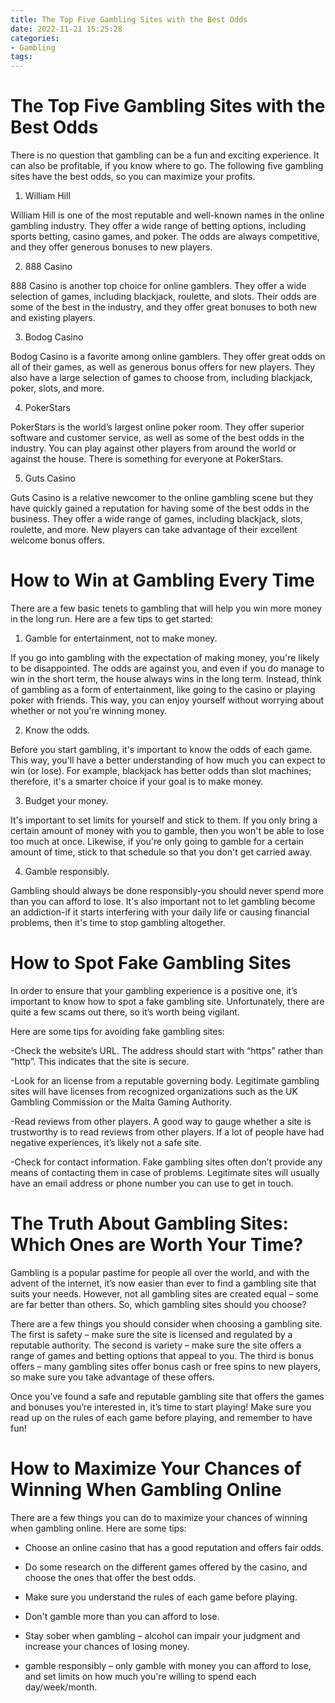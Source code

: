```yaml
---
title: The Top Five Gambling Sites with the Best Odds
date: 2022-11-21 15:25:28
categories:
- Gambling
tags:
---
```



#  The Top Five Gambling Sites with the Best Odds

There is no question that gambling can be a fun and exciting experience. It can also be profitable, if you know where to go. The following five gambling sites have the best odds, so you can maximize your profits.

1) William Hill

William Hill is one of the most reputable and well-known names in the online gambling industry. They offer a wide range of betting options, including sports betting, casino games, and poker. The odds are always competitive, and they offer generous bonuses to new players.

2) 888 Casino

888 Casino is another top choice for online gamblers. They offer a wide selection of games, including blackjack, roulette, and slots. Their odds are some of the best in the industry, and they offer great bonuses to both new and existing players.

3) Bodog Casino

Bodog Casino is a favorite among online gamblers. They offer great odds on all of their games, as well as generous bonus offers for new players. They also have a large selection of games to choose from, including blackjack, poker, slots, and more.

4) PokerStars

PokerStars is the world’s largest online poker room. They offer superior software and customer service, as well as some of the best odds in the industry. You can play against other players from around the world or against the house. There is something for everyone at PokerStars.

5) Guts Casino

Guts Casino is a relative newcomer to the online gambling scene but they have quickly gained a reputation for having some of the best odds in the business. They offer a wide range of games, including blackjack, slots, roulette, and more. New players can take advantage of their excellent welcome bonus offers.

#  How to Win at Gambling Every Time

There are a few basic tenets to gambling that will help you win more money in the long run. Here are a few tips to get started:

1. Gamble for entertainment, not to make money.

If you go into gambling with the expectation of making money, you're likely to be disappointed. The odds are against you, and even if you do manage to win in the short term, the house always wins in the long term. Instead, think of gambling as a form of entertainment, like going to the casino or playing poker with friends. This way, you can enjoy yourself without worrying about whether or not you're winning money.

2. Know the odds.

Before you start gambling, it's important to know the odds of each game. This way, you'll have a better understanding of how much you can expect to win (or lose). For example, blackjack has better odds than slot machines; therefore, it's a smarter choice if your goal is to make money.

3. Budget your money.

It's important to set limits for yourself and stick to them. If you only bring a certain amount of money with you to gamble, then you won't be able to lose too much at once. Likewise, if you're only going to gamble for a certain amount of time, stick to that schedule so that you don't get carried away.

4. Gamble responsibly.

Gambling should always be done responsibly-you should never spend more than you can afford to lose. It's also important not to let gambling become an addiction-if it starts interfering with your daily life or causing financial problems, then it's time to stop gambling altogether.

#  How to Spot Fake Gambling Sites

In order to ensure that your gambling experience is a positive one, it’s important to know how to spot a fake gambling site. Unfortunately, there are quite a few scams out there, so it’s worth being vigilant.

Here are some tips for avoiding fake gambling sites:

-Check the website’s URL. The address should start with “https” rather than “http”. This indicates that the site is secure.

-Look for an license from a reputable governing body. Legitimate gambling sites will have licenses from recognized organizations such as the UK Gambling Commission or the Malta Gaming Authority.

-Read reviews from other players. A good way to gauge whether a site is trustworthy is to read reviews from other players. If a lot of people have had negative experiences, it’s likely not a safe site.

-Check for contact information. Fake gambling sites often don’t provide any means of contacting them in case of problems. Legitimate sites will usually have an email address or phone number you can use to get in touch.

#  The Truth About Gambling Sites: Which Ones are Worth Your Time?

Gambling is a popular pastime for people all over the world, and with the advent of the internet, it’s now easier than ever to find a gambling site that suits your needs. However, not all gambling sites are created equal – some are far better than others. So, which gambling sites should you choose?

There are a few things you should consider when choosing a gambling site. The first is safety – make sure the site is licensed and regulated by a reputable authority. The second is variety – make sure the site offers a range of games and betting options that appeal to you. The third is bonus offers – many gambling sites offer bonus cash or free spins to new players, so make sure you take advantage of these offers.

Once you’ve found a safe and reputable gambling site that offers the games and bonuses you’re interested in, it’s time to start playing! Make sure you read up on the rules of each game before playing, and remember to have fun!

#  How to Maximize Your Chances of Winning When Gambling Online

There are a few things you can do to maximize your chances of winning when gambling online. Here are some tips:

* Choose an online casino that has a good reputation and offers fair odds.

* Do some research on the different games offered by the casino, and choose the ones that offer the best odds.

* Make sure you understand the rules of each game before playing.

* Don't gamble more than you can afford to lose.

* Stay sober when gambling – alcohol can impair your judgment and increase your chances of losing money.

* gamble responsibly – only gamble with money you can afford to lose, and set limits on how much you're willing to spend each day/week/month.